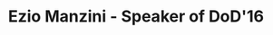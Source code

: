 ---
layout: speaker

title: "Ezio Manzini - Speaker of DoD'16"
speakername: "Ezio Manzini"
speakerimage: "ezio-manzini"
speakeraffiliation: "Chair Professor of Design for Social Innovation at the University of the Arts (London)"
speakerbio: "For more than two decades he has been working in the field of design for sustainability. Most recently, his interests have focussed on social innovation, considered as a major driver of sustainable changes. In this perspective he started DESIS: an international network of schools of design specifically active in the field of design for social innovation and sustainability (http://www.desis-network.org ). 
Presently, he is Chair Professor of Design for Social Innovation at the University of the Arts London (London), Honorary Professor at the Politecnico di Milano and Guest Professor at Tongji University (Shanghai) and Jiangnan University (Wuxi).
 In addition to his continuous involvement in the design for sustainability arena, he has explored and promoted design potentialities in different fields, such as: Design of Materials, in the 80s; Strategic Design, in the 90s (starting a Master in Strategic Design); Service Design, in the last ten years (starting the specific courses in Service Design). 
 His most recent book is “Design, When Everybody Designs. An Introduction to Design for Social Innovation”, MIT Press 2015."

talktitle: "Connecting diversities: displacement, social innovation and design"
talkabstract: "The migration issue is here to stay in Europe and worldwide. Europe is and will be in the next decades, the place-to-go for several millions people. The challenge is to think this perspective not as a threat, but as an opportunity. That is, to imagine how migration can become a driver of innovation towards a younger, dynamic, cosmopolitan and, at the end of the day, more resilient Europe.   
Of course, nobody today can have a clear and precise idea on if and how this positive perspective could become real. Therefore, the only wise move to do is to consider this broad view, i.e. the possibility of a new cosmopolitan Europe, as a design-orienting scenario: a shared vision on the basis of which to experiment local solutions, to discuss them and to use them to feed a broad social learning process. 
“Connecting diversities” is an exploration, done in a design perspective, of how collaboration between migrants and residents can strength the social fabric. And, more precisely, how collaborative services (intended as result-oriented collaborations among different actors) can produce a multiple value: the social, cultural economic value generated by this positive and creative interaction."

books:
  - title: "Design, When Everybody Designs. An Introduction to Design for Social Innovation"
    author: "Ezio Manzini"
    
---